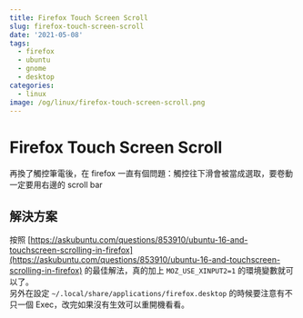 ```yaml
---
title: Firefox Touch Screen Scroll
slug: firefox-touch-screen-scroll
date: '2021-05-08'
tags:
  - firefox
  - ubuntu
  - gnome
  - desktop
categories:
  - linux
image: /og/linux/firefox-touch-screen-scroll.png
---
```


# Firefox Touch Screen Scroll

再換了觸控筆電後，在 firefox 一直有個問題：觸控往下滑會被當成選取，要卷動一定要用右邊的 scroll bar

## 解決方案

按照 [https://askubuntu.com/questions/853910/ubuntu-16-and-touchscreen-scrolling-in-firefox](https://askubuntu.com/questions/853910/ubuntu-16-and-touchscreen-scrolling-in-firefox) 的最佳解法，真的加上 `MOZ_USE_XINPUT2=1` 的環境變數就可以了。  
另外在設定 `~/.local/share/applications/firefox.desktop` 的時候要注意有不只一個 Exec，改完如果沒有生效可以重開機看看。

